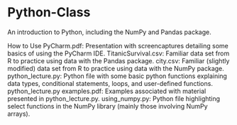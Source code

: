 # Python-Class
An introduction to Python, including the NumPy and Pandas package. 

How to Use PyCharm.pdf: Presentation with screencaptures detailing some basics of using the PyCharm IDE. 
TitanicSurvival.csv: Familiar data set from R to practice using data with the Pandas package. 
city.csv: Familiar (slightly modified) data set from R to practice using data with the NumPy package. 
python_lecture.py: Python file with some basic python functions explaining data types, conditional statements, loops, and user-defined functions. 
python_lecture.py examples.pdf: Examples associated with material presented in python_lecture.py. 
using_numpy.py: Python file highlighting select functions in the NumPy library (mainly those involving NumPy arrays).  
